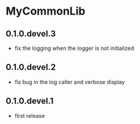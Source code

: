 # MyCommonLib

## 0.1.0.devel.3

- fix the logging when the logger is not initialized

## 0.1.0.devel.2

- fis bug in the log caller and verbose display

## 0.1.0.devel.1

- first release